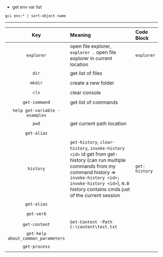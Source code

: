 - get  env var list
```console
gci env:* | sort-object name
```

---

| Key | Meaning | Code Block  |
:----------------:|:-------------|:-------------
| `explorer`   | open file explorer, `explorer .` open file explorer in current location  | <pre><code>explorer</code></pre> |
| `dir`   | get list of files | <pre><code></code></pre> |
| `mkdir`   | create a new folder | <pre><code></code></pre> |
| `cls`   | clear console | <pre><code></code></pre> |
| `get-command`   | get list of commands | <pre><code></code></pre> |
| `help get-variable -examples`   |  | <pre><code></code></pre> |
| `pwd`   | get current path location  | <pre><code></code></pre> |
| `get-alias`   |  | <pre><code></code></pre> |
| `history`   | `get-history`, `clear-history`, `invoke-history <id>` id get from get-history (can run multiple commands from my command history => `invoke-history <id>; invoke-history <id>`), `N.B` history contains cmds just of the current session | <pre class="table-script"><code>get-history</code></pre> |
| `get-alias`   | | <pre><code></code></pre> |
| `get-verb`   |  | <pre><code></code></pre> |
| `get-content`   | `Get-Content -Path C:\content\test.txt`| <pre><code></code></pre> |
| `get-help about_common_parameters`   |  | <pre><code></code></pre> |
| `get-process`   |  | <pre><code></code></pre> |

